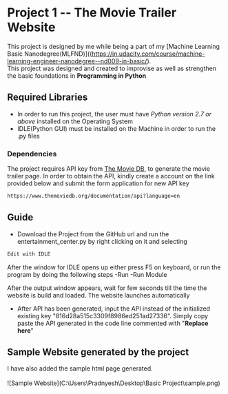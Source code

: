 # Project 1 -- The Movie Trailer Website
This project is designed by me while being a part of my [Machine Learning Basic
Nanodegree(MLFND)]((https://in.udacity.com/course/machine-learning-engineer-nanodegree--nd009-in-basic/).<br/>
This project was designed and created to improvise as well as strengthen the basic foundations in **Programming in Python**

## Required Libraries
- In order to run this project, the user must have _Python version 2.7 or above_ installed on the Operating System
- IDLE(Python GUI) must be installed on the Machine in order to run the .py files

### Dependencies

The project requires API key from [The Movie DB](https://www.themoviedb.org/), to generate the movie trailer page.
In order to obtain the API, kindly create a account on the link provided below and submit the form application for new API key

```bash
https://www.themoviedb.org/documentation/api?language=en
```

## Guide
* Download the Project from the GitHub url and run the entertainment_center.py by right clicking on it and selecting
```bash
Edit with IDLE
```
After the window for IDLE opens up either press F5 on keyboard, or run the program by doing the following steps
-Run
-Run Module

After the output window appears, wait for few seconds till the time the website is build and loaded.
The website launches automatically


* After API has been generated, input the API instead of the initialized existing key "816d28a515c3309f8986ed251ad27336".
Simply copy paste the API generated in the code line commented with "**Replace here**"




## Sample Website generated by the project
I have also added the sample html page generated.<br/><br />
![Sample Website](C:\Users\Pradnyesh\Desktop\Basic Project\sample.png)
